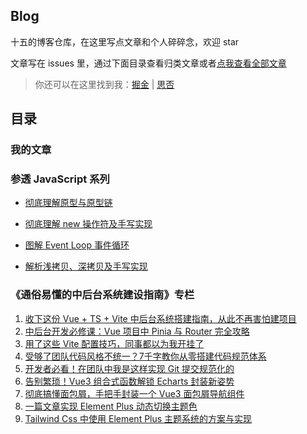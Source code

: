 ## Blog
十五的博客仓库，在这里写点文章和个人碎碎念，欢迎 star

文章写在 issues 里，通过下面目录查看归类文章或者[点我查看全部文章](https://github.com/bryqiu/Blog/issues)

>你还可以在这里找到我：[掘金](https://juejin.cn/user/343495027727229/posts) | [思否](https://segmentfault.com/u/Qfifteen)

## 目录

### 我的文章

### 参透 JavaScript 系列
- [彻底理解原型与原型链](https://github.com/bryqiu/Blog/issues/13)
- [彻底理解 new 操作符及手写实现](https://github.com/bryqiu/Blog/issues/14)

- [图解 Event Loop 事件循环](https://github.com/bryqiu/Blog/issues/10)

- [解析浅拷贝、深拷贝及手写实现](https://github.com/bryqiu/Blog/issues/16)

### 《通俗易懂的中后台系统建设指南》专栏
1. [收下这份 Vue + TS + Vite 中后台系统搭建指南，从此不再害怕建项目](https://github.com/bryqiu/Blog/issues/1)
2. [中后台开发必修课：Vue 项目中 Pinia 与 Router 完全攻略](https://github.com/bryqiu/Blog/issues/2)
3. [用了这些 Vite 配置技巧，同事都以为我开挂了](https://github.com/bryqiu/Blog/issues/3)
4. [受够了团队代码风格不统一？7千字教你从零搭建代码规范体系](https://github.com/bryqiu/Blog/issues/4)
5. [开发者必看！在团队中我是这样实现 Git 提交规范化的](https://github.com/bryqiu/Blog/issues/5)
6. [告别繁琐！Vue3 组合式函数解锁 Echarts 封装新姿势](https://github.com/bryqiu/Blog/issues/6)
7. [彻底搞懂面包屑，手把手封装一个 Vue3 面包屑导航组件](https://github.com/bryqiu/Blog/issues/7)
8. [一篇文章实现 Element Plus 动态切换主题色](https://github.com/bryqiu/Blog/issues/12)
9. [Tailwind Css 中使用 Element Plus 主题系统的方案与实现](https://github.com/bryqiu/Blog/issues/15)
